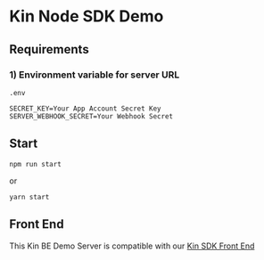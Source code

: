 # Kin Node SDK Demo

## Requirements

### 1) Environment variable for server URL

`.env`

```
SECRET_KEY=Your App Account Secret Key
SERVER_WEBHOOK_SECRET=Your Webhook Secret
```

## Start

```
npm run start
```

or

```
yarn start
```
## Front End
This Kin BE Demo Server is compatible with our [Kin SDK Front End](https://github.com/kinecosystem/kin-sdk-demo-fe)
